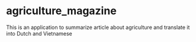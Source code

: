 # agriculture_magazine
This is an application to summarize article about agriculture and translate it into Dutch and Vietnamese

